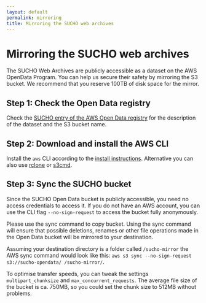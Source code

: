```yaml
---
layout: default
permalink: mirroring
title: Mirroring the SUCHO web archives
---
```


# Mirroring the SUCHO web archives

The SUCHO Web Archives are publicly accessible as a dataset on the AWS OpenData Program. You can help us secure their safety by mirroring the S3 bucket. We recommend that you reserve 100TB of disk space for the mirror.

## Step 1: Check the Open Data registry

Check the [SUCHO entry of the AWS Open Data registry](https://registry.opendata.aws/sucho/) for the description of the dataset and the S3 bucket name.

## Step 2: Download and install the AWS CLI

Install the `aws` CLI according to the [install instructions](https://aws.amazon.com/cli/). Alternative you can also use [rclone](https://rclone.org/) or [s3cmd](https://s3tools.org/s3cmd).

## Step 3: Sync the SUCHO bucket

Since the SUCHO Open Data bucket is publicly accessible, you need no access credentials to access it. If you do not have an AWS account, you can use the CLI flag `--no-sign-request` to access the bucket fully anonymously.

Please use the sync command to copy bucket. Using the sync command will ensure that possible deletions, renames or other file operations made in the Open Data bucket will be mirrored to your destination.

Assuming your destination directory is a folder called `/sucho-mirror` the AWS sync command would look like this:
`aws s3 sync --no-sign-request s3://sucho-opendata/ /sucho-mirror/`.

To optimise transfer speeds, you can tweak the settings `multipart_chunksize` and `max_concurrent_requests`. The average file size of the bucket is ca. 750MB, so you could set the chunk size to 512MB without problems.


   
